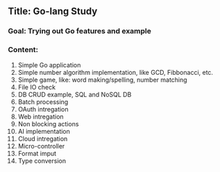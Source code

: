 ## Title: Go-lang Study
### Goal: Trying out Go features and example
### Content:
1. Simple Go application
1. Simple number algorithm implementation, like GCD, Fibbonacci, etc.
1. Simple game, like: word making/spelling, number matching
1. File IO check
1. DB CRUD example, SQL and NoSQL DB
1. Batch processing
1. OAuth intregation
1. Web intregation
1. Non blocking actions
1. AI implementation
1. Cloud intregation
1. Micro-controller
1. Format imput
1. Type conversion 
